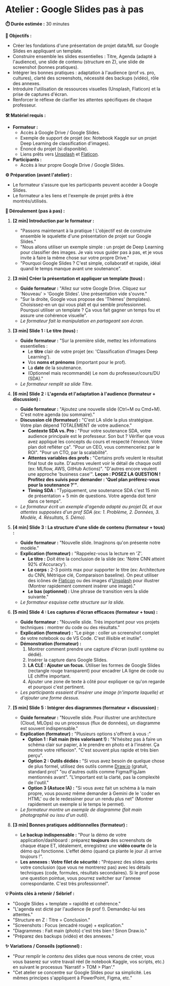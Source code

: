 # Atelier : Google Slides pas à pas

**⏱️ Durée estimée :** 30 minutes

**🎯 Objectifs :**
* Créer les fondations d'une présentation de projet data/ML sur Google Slides en appliquant un template.
* Construire ensemble les slides essentielles : Titre, Agenda (adapté à l'audience), une slide de contenu (structure en Z), une slide de screenshot (bonnes pratiques).
* Intégrer les bonnes pratiques : adaptation à l'audience (prof vs. pro, cultures), clarté des screenshots, nécessité des backups (vidéo), rôle des annexes.
* Introduire l'utilisation de ressources visuelles (Unsplash, Flaticon) et la prise de captures d'écran.
* Renforcer le réflexe de clarifier les attentes spécifiques de chaque professeur.

**🛠️ Matériel requis :**
* **Formateur :**
    * Accès à Google Drive / Google Slides.
    * Exemple de support de projet (ex: Notebook Kaggle sur un projet Deep Learning de classification d'images).
    * Énoncé du projet (si disponible).
    * Liens prêts vers [Unsplash](https://unsplash.com/) et [Flaticon](https://www.flaticon.com/).
* **Participants :**
    * Accès à leur propre Google Drive / Google Slides.

**⚙️ Préparation (avant l'atelier) :**
* Le formateur s'assure que les participants peuvent accéder à Google Slides.
* Le formateur a les liens et l'exemple de projet prêts à être montrés/utilisés.

**🚀 Déroulement (pas à pas) :**

1.  **[2 min] Introduction par le formateur :**
    * "Passons maintenant à la pratique ! L'objectif est de construire ensemble le squelette d'une présentation de projet sur Google Slides."
    * "Nous allons utiliser un exemple simple : un projet de Deep Learning pour classifier des images. Je vais vous guider pas à pas, et je vous invite à faire la même chose sur votre propre Drive."
    * "Pourquoi Google Slides ? C'est simple, collaboratif et rapide, idéal quand le temps manque avant une soutenance".

2.  **[3 min] Créer la présentation et appliquer un template (tous) :**
    * **Guide formateur :** "Allez sur votre Google Drive. Cliquez sur 'Nouveau' > 'Google Slides'. Une présentation vide s'ouvre."
    * "Sur la droite, Google vous propose des 'Thèmes' (templates). Choisissez-en un qui vous plaît et qui semble professionnel. Pourquoi utiliser un template ? Ça vous fait gagner un temps fou et assure une cohérence visuelle".
    * *Le formateur fait la manipulation en partageant son écran.*

3.  **[3 min] Slide 1 : Le titre (tous) :**
    * **Guide formateur :** "Sur la première slide, mettez les informations essentielles :
        * Le **titre** clair de votre projet (ex: 'Classification d'Images Deep Learning').
        * Vos **noms et prénoms** (important pour le prof).
        * La **date** de la soutenance.
        * (Optionnel mais recommandé) Le nom du professeur/cours/DU (SDA)."
    * *Le formateur remplit sa slide Titre.*

4.  **[6 min] Slide 2 : L'agenda et l'adaptation à l'audience (formateur + discussion) :**
    * **Guide formateur :** "Ajoutez une nouvelle slide (Ctrl+M ou Cmd+M). C'est notre agenda (ou sommaire)."
    * **Discussion clé (formateur) :** "C'est LA slide la plus stratégique. Votre plan dépend TOTALEMENT de votre audience."
        * **Contexte SDA vs. Pro :** "Pour votre soutenance SDA, votre audience principale est le professeur. Son but ? Vérifier que vous avez appliqué les concepts du cours et respecté l'énoncé. Votre plan doit refléter ça". "Pour un CEO, vous commenceriez par le ROI". "Pour un CTO, par la scalabilité".
        * **Attentes variables des profs :** "Certains profs veulent le résultat final tout de suite. D'autres veulent voir le détail de chaque outil (ex: MLflow, AWS, GitHub Actions)". "D'autres encore veulent une approche 'business case'". **Leçon : POSEZ LA QUESTION ! Profitez des suivis pour demander : 'Quel plan préférez-vous pour la soutenance ?'"**.
        * **Timing SDA :** "Typiquement, une soutenance SDA c'est 15 min de présentation + 5 min de questions. Votre agenda doit tenir dans ce temps".
    * *Le formateur écrit un exemple d'agenda adapté au projet DL et aux attentes *supposées* d'un prof SDA (ex: 1. Problème, 2. Données, 3. Modèle, 4. Résultats, 5. Démo).*

5.  **[4 min] Slide 3 : La structure d'une slide de contenu (formateur + tous) :**
    * **Guide formateur :** "Nouvelle slide. Imaginons qu'on présente notre modèle."
    * **Explication (formateur) :** "Rappelez-vous la lecture en 'Z'.
        * **Le titre :** Doit être la conclusion de la slide (ex: 'Notre CNN atteint 92% d'Accuracy').
        * **Le corps :** 2-3 points max pour supporter le titre (ex: Architecture du CNN, Métrique clé, Comparaison baseline). On peut utiliser des icônes de [Flaticon](https://www.flaticon.com/) ou des images d'[Unsplash](https://unsplash.com/) pour illustrer (Montrer rapidement comment insérer une image)."
        * **Le bas (optionnel) :** Une phrase de transition vers la slide suivante."
    * *Le formateur esquisse cette structure sur la slide.*

6.  **[5 min] Slide 4 : Les captures d'écran efficaces (formateur + tous) :**
    * **Guide formateur :** "Nouvelle slide. Très important pour vos projets techniques : montrer du code ou des résultats."
    * **Explication (formateur) :** "Le piège : coller un screenshot complet de votre notebook ou de VS Code. C'est illisible et inutile".
    * **Démonstration (formateur) :**
        1.  Montrer comment prendre une capture d'écran (outil système ou dédié).
        2.  Insérer la capture dans Google Slides.
        3.  **LA CLÉ : Ajouter un focus.** Utiliser les formes de Google Slides (rectangle rouge transparent) pour encadrer LA ligne de code ou LE chiffre important.
        4.  Ajouter une zone de texte à côté pour expliquer ce qu'on regarde et pourquoi c'est pertinent.
    * *Les participants essaient d'insérer une image (n'importe laquelle) et d'ajouter une forme dessus.*

7.  **[5 min] Slide 5 : Intégrer des diagrammes (formateur + discussion) :**
    * **Guide formateur :** "Nouvelle slide. Pour illustrer une architecture (Cloud, MLOps) ou un processus (flux de données), un diagramme est souvent indispensable."
    * **Explication (formateur) :** "Plusieurs options s'offrent à vous :"
        * **Option 1 : Fait main (très valorisant !) :** "N'hésitez pas à faire un schéma clair sur papier, à le prendre en photo et à l'insérer. Ça montre votre réflexion". "C'est souvent plus rapide et très bien perçu".
        * **Option 2 : Outils dédiés :** "Si vous avez besoin de quelque chose de plus formel, utilisez des outils comme [Draw.io](https://app.diagrams.net/) (gratuit, standard pro)" "ou d'autres outils comme Figma/FigJam mentionnés avant". "L'important est la clarté, pas la complexité de l'outil."
        * **Option 3 (Astuce IA) :** "Si vous avez fait un schéma à la main propre, vous pouvez même demander à Gemini de le 'coder en HTML' ou de le redessiner pour un rendu plus net" (Montrer rapidement un exemple si le temps le permet).
    * *Le formateur montre un exemple de diagramme (fait main photographié ou issu d'un outil).*

8.  **[3 min] Bonnes pratiques additionnelles (formateur) :**
    * **Le backup indispensable :** "Pour la démo de votre application/dashboard : préparez **toujours** des screenshots de chaque étape ET, idéalement, enregistrez une **vidéo courte** de la démo qui fonctionne. L'effet démo (quand ça plante le jour J) arrive toujours !".
    * **Les annexes : Votre filet de sécurité :** "Préparez des slides après votre conclusion (que vous ne montrerez pas) avec les détails techniques (code, formules, résultats secondaires). Si le prof pose une question pointue, vous pourrez switcher sur l'annexe correspondante. C'est très professionnel".

**💡 Points clés à retenir / Sébrief :**
* "Google Slides + template = rapidité et cohérence."
* "L'agenda est dicté par l'audience (le prof !). Demandez-lui ses attentes."
* "Structure en Z : Titre = Conclusion."
* "Screenshots : Focus (encadré rouge) + explication."
* "Diagrammes : Fait main (photo) c'est très bien ! Sinon Draw.io."
* "Préparez des backups (vidéo) et des annexes."

**✨ Variations / Conseils (optionnel) :**
* "Pour remplir le *contenu* des slides que nous venons de créer, vous vous baserez sur votre travail réel (le notebook Kaggle, vos scripts, etc.) en suivant le processus 'Narratif > TOM > Plan'."
* "Cet atelier se concentre sur Google Slides pour sa simplicité. Les mêmes principes s'appliquent à PowerPoint, Figma, etc."